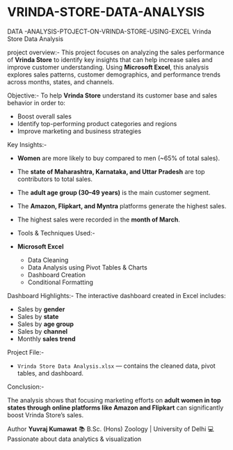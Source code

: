 # VRINDA-STORE-DATA-ANALYSIS
DATA -ANALYSIS-PTOJECT-ON-VRINDA-STORE-USING-EXCEL
Vrinda Store Data Analysis

project overview:-
This project focuses on analyzing the sales performance of **Vrinda Store** to identify key insights that can help increase sales and improve customer understanding.
Using **Microsoft Excel**, this analysis explores sales patterns, customer demographics, and performance trends across months, states, and channels.

Objective:-
To help **Vrinda Store** understand its customer base and sales behavior in order to:

* Boost overall sales
* Identify top-performing product categories and regions
* Improve marketing and business strategies
  
 Key Insights:-
* **Women** are more likely to buy compared to men (~65% of total sales).
* The **state of Maharashtra, Karnataka, and Uttar Pradesh** are top contributors to total sales.
* The **adult age group (30–49 years)** is the main customer segment.
* The **Amazon, Flipkart, and Myntra** platforms generate the highest sales.
* The highest sales were recorded in the **month of March**.
  
*  Tools & Techniques Used:-
* **Microsoft Excel**
  * Data Cleaning
  * Data Analysis using Pivot Tables & Charts
  * Dashboard Creation
  * Conditional Formatting
    
 Dashboard Highlights:-
The interactive dashboard created in Excel includes:
* Sales by **gender**
* Sales by **state**
* Sales by **age group**
* Sales by **channel**
* Monthly **sales trend**
  
 Project File:-
* `Vrinda Store Data Analysis.xlsx` — contains the cleaned data, pivot tables, and dashboard.

 Conclusion:-

The analysis shows that focusing marketing efforts on **adult women in top states through online platforms like Amazon and Flipkart** can significantly boost Vrinda Store’s sales.

 Author
**Yuvraj Kumawat**
📚 B.Sc. (Hons) Zoology | University of Delhi
💻 Passionate about data analytics & visualization

